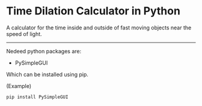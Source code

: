 # Time Dilation Calculator in Python

A calculator for the time inside and outside of fast moving objects near the speed of light.

---

Nedeed python packages are:
- PySimpleGUI

Which can be installed using pip.

(Example)
```
pip install PySimpleGUI
```
